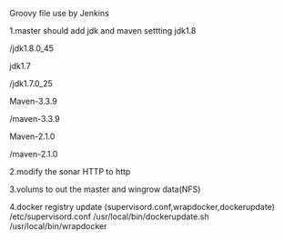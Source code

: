 Groovy file use by Jenkins

1.master should add jdk and maven settting
jdk1.8  

/jdk1.8.0_45  

jdk1.7  

/jdk1.7.0_25

Maven-3.3.9

/maven-3.3.9

Maven-2.1.0

/maven-2.1.0

2.modify the sonar HTTP to http

3.volums to out the master and wingrow data(NFS)

4.docker registry update (supervisord.conf,wrapdocker,dockerupdate) 
/etc/supervisord.conf 
/usr/local/bin/dockerupdate.sh 
/usr/local/bin/wrapdocker
